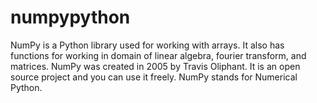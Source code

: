 # numpypython
NumPy is a Python library used for working with arrays.  It also has functions for working in domain of linear algebra, fourier transform, and matrices.  NumPy was created in 2005 by Travis Oliphant. It is an open source project and you can use it freely.  NumPy stands for Numerical Python.
